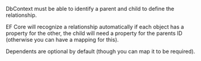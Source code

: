 DbContext must be able to identify a parent and child to define the relationship.

EF Core will recognize a relationship automatically if each object has a property for the other, the child will need a property for the parents ID (otherwise you can have a mapping for this).

Dependents are optional by default (though you can map it to be required).

